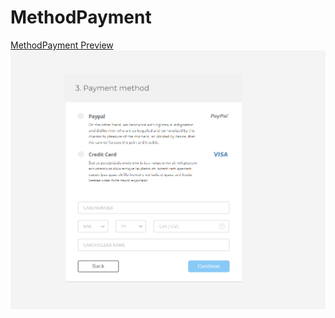 # MethodPayment
[MethodPayment Preview](https://method-payment-css.netlify.app/)
![Preview Page](prev.png)

